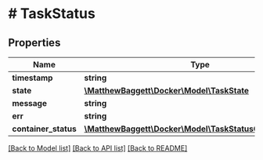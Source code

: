 # # TaskStatus

## Properties

Name | Type | Description | Notes
------------ | ------------- | ------------- | -------------
**timestamp** | **string** |  | [optional]
**state** | [**\MatthewBaggett\Docker\Model\TaskState**](TaskState.md) |  | [optional]
**message** | **string** |  | [optional]
**err** | **string** |  | [optional]
**container_status** | [**\MatthewBaggett\Docker\Model\TaskStatusContainerStatus**](TaskStatusContainerStatus.md) |  | [optional]

[[Back to Model list]](../../README.md#models) [[Back to API list]](../../README.md#endpoints) [[Back to README]](../../README.md)
